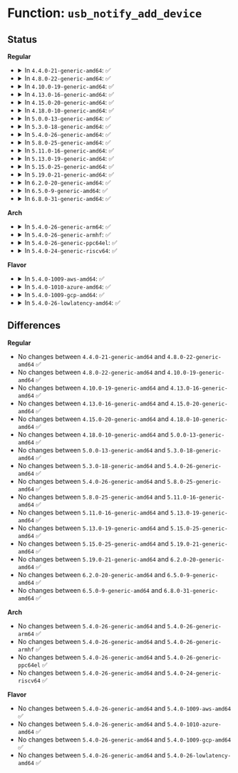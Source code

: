 # Function: <code>usb_notify_add_device</code>

## Status
<b>Regular</b>
<ul>
<li>
<details>
<summary>In <code>4.4.0-21-generic-amd64</code>: ✅</summary>

```c
void usb_notify_add_device(struct usb_device * udev)
```

```json
{
  "name": "usb_notify_add_device",
  "collision_type": "Unique Global",
  "inline_type": "No",
  "funcs": [
    {
      "addr": 18446744071585257920,
      "name": "usb_notify_add_device",
      "external": true,
      "loc": "drivers/usb/core/notify.c:47",
      "file": "drivers/usb/core/notify.c",
      "inline": "seen, unknown",
      "caller_inline": [],
      "caller_func": [
        "drivers/usb/core/generic.c:generic_probe",
        "drivers/usb/core/generic.c:generic_probe"
      ]
    }
  ],
  "symbols": [
    {
      "addr": 18446744071585257920,
      "name": "usb_notify_add_device",
      "section": ".text",
      "bind": "STB_GLOBAL",
      "size": 31
    }
  ]
}
```
</details>
</li>
<li>
<details>
<summary>In <code>4.8.0-22-generic-amd64</code>: ✅</summary>

```c
void usb_notify_add_device(struct usb_device * udev)
```

```json
{
  "name": "usb_notify_add_device",
  "collision_type": "Unique Global",
  "inline_type": "No",
  "funcs": [
    {
      "addr": 18446744071585653264,
      "name": "usb_notify_add_device",
      "external": true,
      "loc": "drivers/usb/core/notify.c:47",
      "file": "drivers/usb/core/notify.c",
      "inline": "seen, unknown",
      "caller_inline": [],
      "caller_func": [
        "drivers/usb/core/generic.c:generic_probe",
        "drivers/usb/core/generic.c:generic_probe"
      ]
    }
  ],
  "symbols": [
    {
      "addr": 18446744071585653264,
      "name": "usb_notify_add_device",
      "section": ".text",
      "bind": "STB_GLOBAL",
      "size": 31
    }
  ]
}
```
</details>
</li>
<li>
<details>
<summary>In <code>4.10.0-19-generic-amd64</code>: ✅</summary>

```c
void usb_notify_add_device(struct usb_device * udev)
```

```json
{
  "name": "usb_notify_add_device",
  "collision_type": "Unique Global",
  "inline_type": "No",
  "funcs": [
    {
      "addr": 18446744071585841040,
      "name": "usb_notify_add_device",
      "external": true,
      "loc": "drivers/usb/core/notify.c:49",
      "file": "drivers/usb/core/notify.c",
      "inline": "seen, unknown",
      "caller_inline": [],
      "caller_func": [
        "drivers/usb/core/generic.c:generic_probe",
        "drivers/usb/core/generic.c:generic_probe"
      ]
    }
  ],
  "symbols": [
    {
      "addr": 18446744071585841040,
      "name": "usb_notify_add_device",
      "section": ".text",
      "bind": "STB_GLOBAL",
      "size": 31
    }
  ]
}
```
</details>
</li>
<li>
<details>
<summary>In <code>4.13.0-16-generic-amd64</code>: ✅</summary>

```c
void usb_notify_add_device(struct usb_device * udev)
```

```json
{
  "name": "usb_notify_add_device",
  "collision_type": "Unique Global",
  "inline_type": "No",
  "funcs": [
    {
      "addr": 18446744071585927760,
      "name": "usb_notify_add_device",
      "external": true,
      "loc": "drivers/usb/core/notify.c:49",
      "file": "drivers/usb/core/notify.c",
      "inline": "seen, unknown",
      "caller_inline": [],
      "caller_func": [
        "drivers/usb/core/generic.c:generic_probe",
        "drivers/usb/core/generic.c:generic_probe"
      ]
    }
  ],
  "symbols": [
    {
      "addr": 18446744071585927760,
      "name": "usb_notify_add_device",
      "section": ".text",
      "bind": "STB_GLOBAL",
      "size": 31
    }
  ]
}
```
</details>
</li>
<li>
<details>
<summary>In <code>4.15.0-20-generic-amd64</code>: ✅</summary>

```c
void usb_notify_add_device(struct usb_device * udev)
```

```json
{
  "name": "usb_notify_add_device",
  "collision_type": "Unique Global",
  "inline_type": "No",
  "funcs": [
    {
      "addr": 18446744071586368640,
      "name": "usb_notify_add_device",
      "external": true,
      "loc": "drivers/usb/core/notify.c:49",
      "file": "drivers/usb/core/notify.c",
      "inline": "seen, unknown",
      "caller_inline": [],
      "caller_func": [
        "drivers/usb/core/generic.c:generic_probe",
        "drivers/usb/core/generic.c:generic_probe"
      ]
    }
  ],
  "symbols": [
    {
      "addr": 18446744071586368640,
      "name": "usb_notify_add_device",
      "section": ".text",
      "bind": "STB_GLOBAL",
      "size": 31
    }
  ]
}
```
</details>
</li>
<li>
<details>
<summary>In <code>4.18.0-10-generic-amd64</code>: ✅</summary>

```c
void usb_notify_add_device(struct usb_device * udev)
```

```json
{
  "name": "usb_notify_add_device",
  "collision_type": "Unique Global",
  "inline_type": "No",
  "funcs": [
    {
      "addr": 18446744071586626176,
      "name": "usb_notify_add_device",
      "external": true,
      "loc": "drivers/usb/core/notify.c:49",
      "file": "drivers/usb/core/notify.c",
      "inline": "seen, unknown",
      "caller_inline": [],
      "caller_func": [
        "drivers/usb/core/generic.c:generic_probe"
      ]
    }
  ],
  "symbols": [
    {
      "addr": 18446744071586626176,
      "name": "usb_notify_add_device",
      "section": ".text",
      "bind": "STB_GLOBAL",
      "size": 31
    }
  ]
}
```
</details>
</li>
<li>
<details>
<summary>In <code>5.0.0-13-generic-amd64</code>: ✅</summary>

```c
void usb_notify_add_device(struct usb_device * udev)
```

```json
{
  "name": "usb_notify_add_device",
  "collision_type": "Unique Global",
  "inline_type": "No",
  "funcs": [
    {
      "addr": 18446744071586775056,
      "name": "usb_notify_add_device",
      "external": true,
      "loc": "drivers/usb/core/notify.c:49",
      "file": "drivers/usb/core/notify.c",
      "inline": "seen, unknown",
      "caller_inline": [],
      "caller_func": [
        "drivers/usb/core/generic.c:generic_probe"
      ]
    }
  ],
  "symbols": [
    {
      "addr": 18446744071586775056,
      "name": "usb_notify_add_device",
      "section": ".text",
      "bind": "STB_GLOBAL",
      "size": 31
    }
  ]
}
```
</details>
</li>
<li>
<details>
<summary>In <code>5.3.0-18-generic-amd64</code>: ✅</summary>

```c
void usb_notify_add_device(struct usb_device * udev)
```

```json
{
  "name": "usb_notify_add_device",
  "collision_type": "Unique Global",
  "inline_type": "No",
  "funcs": [
    {
      "addr": 18446744071587031216,
      "name": "usb_notify_add_device",
      "external": true,
      "loc": "drivers/usb/core/notify.c:49",
      "file": "drivers/usb/core/notify.c",
      "inline": "seen, unknown",
      "caller_inline": [],
      "caller_func": [
        "drivers/usb/core/generic.c:generic_probe",
        "drivers/usb/core/generic.c:generic_probe"
      ]
    }
  ],
  "symbols": [
    {
      "addr": 18446744071587031216,
      "name": "usb_notify_add_device",
      "section": ".text",
      "bind": "STB_GLOBAL",
      "size": 31
    }
  ]
}
```
</details>
</li>
<li>
<details>
<summary>In <code>5.4.0-26-generic-amd64</code>: ✅</summary>

```c
void usb_notify_add_device(struct usb_device * udev)
```

```json
{
  "name": "usb_notify_add_device",
  "collision_type": "Unique Global",
  "inline_type": "No",
  "funcs": [
    {
      "addr": 18446744071587231360,
      "name": "usb_notify_add_device",
      "external": true,
      "loc": "drivers/usb/core/notify.c:49",
      "file": "drivers/usb/core/notify.c",
      "inline": "seen, unknown",
      "caller_inline": [],
      "caller_func": [
        "drivers/usb/core/generic.c:generic_probe",
        "drivers/usb/core/generic.c:generic_probe"
      ]
    }
  ],
  "symbols": [
    {
      "addr": 18446744071587231360,
      "name": "usb_notify_add_device",
      "section": ".text",
      "bind": "STB_GLOBAL",
      "size": 31
    }
  ]
}
```
</details>
</li>
<li>
<details>
<summary>In <code>5.8.0-25-generic-amd64</code>: ✅</summary>

```c
void usb_notify_add_device(struct usb_device * udev)
```

```json
{
  "name": "usb_notify_add_device",
  "collision_type": "Unique Global",
  "inline_type": "No",
  "funcs": [
    {
      "addr": 18446744071588084704,
      "name": "usb_notify_add_device",
      "external": true,
      "loc": "drivers/usb/core/notify.c:49",
      "file": "drivers/usb/core/notify.c",
      "inline": "seen, unknown",
      "caller_inline": [],
      "caller_func": [
        "drivers/usb/core/generic.c:usb_generic_driver_probe",
        "drivers/usb/core/generic.c:usb_generic_driver_probe"
      ]
    }
  ],
  "symbols": [
    {
      "addr": 18446744071588084704,
      "name": "usb_notify_add_device",
      "section": ".text",
      "bind": "STB_GLOBAL",
      "size": 31
    }
  ]
}
```
</details>
</li>
<li>
<details>
<summary>In <code>5.11.0-16-generic-amd64</code>: ✅</summary>

```c
void usb_notify_add_device(struct usb_device * udev)
```

```json
{
  "name": "usb_notify_add_device",
  "collision_type": "Unique Global",
  "inline_type": "No",
  "funcs": [
    {
      "addr": 18446744071588127008,
      "name": "usb_notify_add_device",
      "external": true,
      "loc": "drivers/usb/core/notify.c:49",
      "file": "drivers/usb/core/notify.c",
      "inline": "seen, unknown",
      "caller_inline": [],
      "caller_func": [
        "drivers/usb/core/generic.c:usb_generic_driver_probe",
        "drivers/usb/core/generic.c:usb_generic_driver_probe"
      ]
    }
  ],
  "symbols": [
    {
      "addr": 18446744071588127008,
      "name": "usb_notify_add_device",
      "section": ".text",
      "bind": "STB_GLOBAL",
      "size": 31
    }
  ]
}
```
</details>
</li>
<li>
<details>
<summary>In <code>5.13.0-19-generic-amd64</code>: ✅</summary>

```c
void usb_notify_add_device(struct usb_device * udev)
```

```json
{
  "name": "usb_notify_add_device",
  "collision_type": "Unique Global",
  "inline_type": "No",
  "funcs": [
    {
      "addr": 18446744071588009344,
      "name": "usb_notify_add_device",
      "external": true,
      "loc": "drivers/usb/core/notify.c:49",
      "file": "drivers/usb/core/notify.c",
      "inline": "seen, unknown",
      "caller_inline": [],
      "caller_func": [
        "drivers/usb/core/generic.c:usb_generic_driver_probe",
        "drivers/usb/core/generic.c:usb_generic_driver_probe"
      ]
    }
  ],
  "symbols": [
    {
      "addr": 18446744071588009344,
      "name": "usb_notify_add_device",
      "section": ".text",
      "bind": "STB_GLOBAL",
      "size": 31
    }
  ]
}
```
</details>
</li>
<li>
<details>
<summary>In <code>5.15.0-25-generic-amd64</code>: ✅</summary>

```c
void usb_notify_add_device(struct usb_device * udev)
```

```json
{
  "name": "usb_notify_add_device",
  "collision_type": "Unique Global",
  "inline_type": "No",
  "funcs": [
    {
      "addr": 18446744071588624576,
      "name": "usb_notify_add_device",
      "external": true,
      "loc": "drivers/usb/core/notify.c:49",
      "file": "drivers/usb/core/notify.c",
      "inline": "seen, unknown",
      "caller_inline": [],
      "caller_func": [
        "drivers/usb/core/generic.c:usb_generic_driver_probe",
        "drivers/usb/core/generic.c:usb_generic_driver_probe"
      ]
    }
  ],
  "symbols": [
    {
      "addr": 18446744071588624576,
      "name": "usb_notify_add_device",
      "section": ".text",
      "bind": "STB_GLOBAL",
      "size": 31
    }
  ]
}
```
</details>
</li>
<li>
<details>
<summary>In <code>5.19.0-21-generic-amd64</code>: ✅</summary>

```c
void usb_notify_add_device(struct usb_device * udev)
```

```json
{
  "name": "usb_notify_add_device",
  "collision_type": "Unique Global",
  "inline_type": "No",
  "funcs": [
    {
      "addr": 18446744071590039840,
      "name": "usb_notify_add_device",
      "external": true,
      "loc": "drivers/usb/core/notify.c:49",
      "file": "drivers/usb/core/notify.c",
      "inline": "seen, unknown",
      "caller_inline": [],
      "caller_func": [
        "drivers/usb/core/generic.c:usb_generic_driver_probe",
        "drivers/usb/core/generic.c:usb_generic_driver_probe"
      ]
    }
  ],
  "symbols": [
    {
      "addr": 18446744071590039840,
      "name": "usb_notify_add_device",
      "section": ".text",
      "bind": "STB_GLOBAL",
      "size": 43
    }
  ]
}
```
</details>
</li>
<li>
<details>
<summary>In <code>6.2.0-20-generic-amd64</code>: ✅</summary>

```c
void usb_notify_add_device(struct usb_device * udev)
```

```json
{
  "name": "usb_notify_add_device",
  "collision_type": "Unique Global",
  "inline_type": "No",
  "funcs": [
    {
      "addr": 18446744071591643584,
      "name": "usb_notify_add_device",
      "external": true,
      "loc": "drivers/usb/core/notify.c:49",
      "file": "drivers/usb/core/notify.c",
      "inline": "seen, unknown",
      "caller_inline": [],
      "caller_func": [
        "drivers/usb/core/generic.c:usb_generic_driver_probe"
      ]
    }
  ],
  "symbols": [
    {
      "addr": 18446744071591643584,
      "name": "usb_notify_add_device",
      "section": ".text",
      "bind": "STB_GLOBAL",
      "size": 43
    }
  ]
}
```
</details>
</li>
<li>
<details>
<summary>In <code>6.5.0-9-generic-amd64</code>: ✅</summary>

```c
void usb_notify_add_device(struct usb_device * udev)
```

```json
{
  "name": "usb_notify_add_device",
  "collision_type": "Unique Global",
  "inline_type": "No",
  "funcs": [
    {
      "addr": 18446744071592066272,
      "name": "usb_notify_add_device",
      "external": true,
      "loc": "drivers/usb/core/notify.c:49",
      "file": "drivers/usb/core/notify.c",
      "inline": "seen, unknown",
      "caller_inline": [],
      "caller_func": [
        "drivers/usb/core/generic.c:usb_generic_driver_probe"
      ]
    }
  ],
  "symbols": [
    {
      "addr": 18446744071592066272,
      "name": "usb_notify_add_device",
      "section": ".text",
      "bind": "STB_GLOBAL",
      "size": 43
    }
  ]
}
```
</details>
</li>
<li>
<details>
<summary>In <code>6.8.0-31-generic-amd64</code>: ✅</summary>

```c
void usb_notify_add_device(struct usb_device * udev)
```

```json
{
  "name": "usb_notify_add_device",
  "collision_type": "Unique Global",
  "inline_type": "No",
  "funcs": [
    {
      "addr": 18446744071592806544,
      "name": "usb_notify_add_device",
      "external": true,
      "loc": "drivers/usb/core/notify.c:49",
      "file": "drivers/usb/core/notify.c",
      "inline": "seen, unknown",
      "caller_inline": [],
      "caller_func": [
        "drivers/usb/core/generic.c:usb_generic_driver_probe"
      ]
    }
  ],
  "symbols": [
    {
      "addr": 18446744071592806544,
      "name": "usb_notify_add_device",
      "section": ".text",
      "bind": "STB_GLOBAL",
      "size": 43
    }
  ]
}
```
</details>
</li>
</ul>
<b>Arch</b>
<ul>
<li>
<details>
<summary>In <code>5.4.0-26-generic-arm64</code>: ✅</summary>

```c
void usb_notify_add_device(struct usb_device * udev)
```

```json
{
  "name": "usb_notify_add_device",
  "collision_type": "Unique Global",
  "inline_type": "No",
  "funcs": [
    {
      "addr": 18446603336500327344,
      "name": "usb_notify_add_device",
      "external": true,
      "loc": "drivers/usb/core/notify.c:49",
      "file": "drivers/usb/core/notify.c",
      "inline": "seen, unknown",
      "caller_inline": [],
      "caller_func": [
        "drivers/usb/core/generic.c:generic_probe"
      ]
    }
  ],
  "symbols": [
    {
      "addr": 18446603336500327344,
      "name": "usb_notify_add_device",
      "section": ".text",
      "bind": "STB_GLOBAL",
      "size": 56
    }
  ]
}
```
</details>
</li>
<li>
<details>
<summary>In <code>5.4.0-26-generic-armhf</code>: ✅</summary>

```c
void usb_notify_add_device(struct usb_device * udev)
```

```json
{
  "name": "usb_notify_add_device",
  "collision_type": "Unique Global",
  "inline_type": "No",
  "funcs": [
    {
      "addr": 3232787688,
      "name": "usb_notify_add_device",
      "external": true,
      "loc": "drivers/usb/core/notify.c:49",
      "file": "drivers/usb/core/notify.c",
      "inline": "seen, unknown",
      "caller_inline": [],
      "caller_func": [
        "drivers/usb/core/generic.c:generic_probe"
      ]
    }
  ],
  "symbols": [
    {
      "addr": 3232787688,
      "name": "usb_notify_add_device",
      "section": ".text",
      "bind": "STB_GLOBAL",
      "size": 44
    }
  ]
}
```
</details>
</li>
<li>
<details>
<summary>In <code>5.4.0-26-generic-ppc64el</code>: ✅</summary>

```c
void usb_notify_add_device(struct usb_device * udev)
```

```json
{
  "name": "usb_notify_add_device",
  "collision_type": "Unique Global",
  "inline_type": "No",
  "funcs": [
    {
      "addr": 13835058055293634480,
      "name": "usb_notify_add_device",
      "external": true,
      "loc": "drivers/usb/core/notify.c:49",
      "file": "drivers/usb/core/notify.c",
      "inline": "seen, unknown",
      "caller_inline": [],
      "caller_func": [
        "drivers/usb/core/generic.c:generic_probe"
      ]
    }
  ],
  "symbols": [
    {
      "addr": 13835058055293634480,
      "name": "usb_notify_add_device",
      "section": ".text",
      "bind": "STB_GLOBAL",
      "size": 68
    }
  ]
}
```
</details>
</li>
<li>
<details>
<summary>In <code>5.4.0-24-generic-riscv64</code>: ✅</summary>

```c
void usb_notify_add_device(struct usb_device * udev)
```

```json
{
  "name": "usb_notify_add_device",
  "collision_type": "Unique Global",
  "inline_type": "No",
  "funcs": [
    {
      "addr": 18446743936277221774,
      "name": "usb_notify_add_device",
      "external": true,
      "loc": "drivers/usb/core/notify.c:49",
      "file": "drivers/usb/core/notify.c",
      "inline": "seen, unknown",
      "caller_inline": [],
      "caller_func": [
        "drivers/usb/core/generic.c:generic_probe"
      ]
    }
  ],
  "symbols": [
    {
      "addr": 18446743936277221774,
      "name": "usb_notify_add_device",
      "section": ".text",
      "bind": "STB_GLOBAL",
      "size": 52
    }
  ]
}
```
</details>
</li>
</ul>
<b>Flavor</b>
<ul>
<li>
<details>
<summary>In <code>5.4.0-1009-aws-amd64</code>: ✅</summary>

```c
void usb_notify_add_device(struct usb_device * udev)
```

```json
{
  "name": "usb_notify_add_device",
  "collision_type": "Unique Global",
  "inline_type": "No",
  "funcs": [
    {
      "addr": 18446744071586937440,
      "name": "usb_notify_add_device",
      "external": true,
      "loc": "drivers/usb/core/notify.c:49",
      "file": "drivers/usb/core/notify.c",
      "inline": "seen, unknown",
      "caller_inline": [],
      "caller_func": [
        "drivers/usb/core/generic.c:generic_probe",
        "drivers/usb/core/generic.c:generic_probe"
      ]
    }
  ],
  "symbols": [
    {
      "addr": 18446744071586937440,
      "name": "usb_notify_add_device",
      "section": ".text",
      "bind": "STB_GLOBAL",
      "size": 31
    }
  ]
}
```
</details>
</li>
<li>
<details>
<summary>In <code>5.4.0-1010-azure-amd64</code>: ✅</summary>

```c
void usb_notify_add_device(struct usb_device * udev)
```

```json
{
  "name": "usb_notify_add_device",
  "collision_type": "Unique Global",
  "inline_type": "No",
  "funcs": [
    {
      "addr": 18446744071586878592,
      "name": "usb_notify_add_device",
      "external": true,
      "loc": "drivers/usb/core/notify.c:49",
      "file": "drivers/usb/core/notify.c",
      "inline": "seen, unknown",
      "caller_inline": [],
      "caller_func": [
        "drivers/usb/core/generic.c:generic_probe",
        "drivers/usb/core/generic.c:generic_probe"
      ]
    }
  ],
  "symbols": [
    {
      "addr": 18446744071586878592,
      "name": "usb_notify_add_device",
      "section": ".text",
      "bind": "STB_GLOBAL",
      "size": 31
    }
  ]
}
```
</details>
</li>
<li>
<details>
<summary>In <code>5.4.0-1009-gcp-amd64</code>: ✅</summary>

```c
void usb_notify_add_device(struct usb_device * udev)
```

```json
{
  "name": "usb_notify_add_device",
  "collision_type": "Unique Global",
  "inline_type": "No",
  "funcs": [
    {
      "addr": 18446744071587185920,
      "name": "usb_notify_add_device",
      "external": true,
      "loc": "drivers/usb/core/notify.c:49",
      "file": "drivers/usb/core/notify.c",
      "inline": "seen, unknown",
      "caller_inline": [],
      "caller_func": [
        "drivers/usb/core/generic.c:generic_probe",
        "drivers/usb/core/generic.c:generic_probe"
      ]
    }
  ],
  "symbols": [
    {
      "addr": 18446744071587185920,
      "name": "usb_notify_add_device",
      "section": ".text",
      "bind": "STB_GLOBAL",
      "size": 31
    }
  ]
}
```
</details>
</li>
<li>
<details>
<summary>In <code>5.4.0-26-lowlatency-amd64</code>: ✅</summary>

```c
void usb_notify_add_device(struct usb_device * udev)
```

```json
{
  "name": "usb_notify_add_device",
  "collision_type": "Unique Global",
  "inline_type": "No",
  "funcs": [
    {
      "addr": 18446744071587292992,
      "name": "usb_notify_add_device",
      "external": true,
      "loc": "drivers/usb/core/notify.c:49",
      "file": "drivers/usb/core/notify.c",
      "inline": "seen, unknown",
      "caller_inline": [],
      "caller_func": [
        "drivers/usb/core/generic.c:generic_probe",
        "drivers/usb/core/generic.c:generic_probe"
      ]
    }
  ],
  "symbols": [
    {
      "addr": 18446744071587292992,
      "name": "usb_notify_add_device",
      "section": ".text",
      "bind": "STB_GLOBAL",
      "size": 31
    }
  ]
}
```
</details>
</li>
</ul>

## Differences
<b>Regular</b>
<ul>
<li>
No changes between <code>4.4.0-21-generic-amd64</code> and <code>4.8.0-22-generic-amd64</code> ✅
</li>
<li>
No changes between <code>4.8.0-22-generic-amd64</code> and <code>4.10.0-19-generic-amd64</code> ✅
</li>
<li>
No changes between <code>4.10.0-19-generic-amd64</code> and <code>4.13.0-16-generic-amd64</code> ✅
</li>
<li>
No changes between <code>4.13.0-16-generic-amd64</code> and <code>4.15.0-20-generic-amd64</code> ✅
</li>
<li>
No changes between <code>4.15.0-20-generic-amd64</code> and <code>4.18.0-10-generic-amd64</code> ✅
</li>
<li>
No changes between <code>4.18.0-10-generic-amd64</code> and <code>5.0.0-13-generic-amd64</code> ✅
</li>
<li>
No changes between <code>5.0.0-13-generic-amd64</code> and <code>5.3.0-18-generic-amd64</code> ✅
</li>
<li>
No changes between <code>5.3.0-18-generic-amd64</code> and <code>5.4.0-26-generic-amd64</code> ✅
</li>
<li>
No changes between <code>5.4.0-26-generic-amd64</code> and <code>5.8.0-25-generic-amd64</code> ✅
</li>
<li>
No changes between <code>5.8.0-25-generic-amd64</code> and <code>5.11.0-16-generic-amd64</code> ✅
</li>
<li>
No changes between <code>5.11.0-16-generic-amd64</code> and <code>5.13.0-19-generic-amd64</code> ✅
</li>
<li>
No changes between <code>5.13.0-19-generic-amd64</code> and <code>5.15.0-25-generic-amd64</code> ✅
</li>
<li>
No changes between <code>5.15.0-25-generic-amd64</code> and <code>5.19.0-21-generic-amd64</code> ✅
</li>
<li>
No changes between <code>5.19.0-21-generic-amd64</code> and <code>6.2.0-20-generic-amd64</code> ✅
</li>
<li>
No changes between <code>6.2.0-20-generic-amd64</code> and <code>6.5.0-9-generic-amd64</code> ✅
</li>
<li>
No changes between <code>6.5.0-9-generic-amd64</code> and <code>6.8.0-31-generic-amd64</code> ✅
</li>
</ul>
<b>Arch</b>
<ul>
<li>
No changes between <code>5.4.0-26-generic-amd64</code> and <code>5.4.0-26-generic-arm64</code> ✅
</li>
<li>
No changes between <code>5.4.0-26-generic-amd64</code> and <code>5.4.0-26-generic-armhf</code> ✅
</li>
<li>
No changes between <code>5.4.0-26-generic-amd64</code> and <code>5.4.0-26-generic-ppc64el</code> ✅
</li>
<li>
No changes between <code>5.4.0-26-generic-amd64</code> and <code>5.4.0-24-generic-riscv64</code> ✅
</li>
</ul>
<b>Flavor</b>
<ul>
<li>
No changes between <code>5.4.0-26-generic-amd64</code> and <code>5.4.0-1009-aws-amd64</code> ✅
</li>
<li>
No changes between <code>5.4.0-26-generic-amd64</code> and <code>5.4.0-1010-azure-amd64</code> ✅
</li>
<li>
No changes between <code>5.4.0-26-generic-amd64</code> and <code>5.4.0-1009-gcp-amd64</code> ✅
</li>
<li>
No changes between <code>5.4.0-26-generic-amd64</code> and <code>5.4.0-26-lowlatency-amd64</code> ✅
</li>
</ul>
